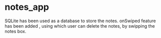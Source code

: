 # notes_app
SQLite has been used as a database to store the notes.
onSwiped feature has been added , using which user can delete the notes, by swipping the notes box.
